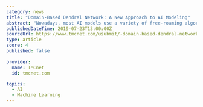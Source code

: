 ```yaml
---
category: news
title: "Domain-Based Dendral Network: A New Approach to AI Modeling"
abstract: "Nowadays, most AI models use a variety of free-roaming algorithms to train and normalize an artificial neural network, an approach known as back-propagation. The most significant controversy over back-propagation is that the brain does not use such algorithms."
publishedDateTime: 2019-07-23T13:00:00Z
sourceUrl: https://www.tmcnet.com/usubmit/-domain-based-dendral-network-new-approach-ai-modeling-/2019/07/23/8990732.htm
type: article
score: 4
published: false

provider:
  name: TMCnet
  id: tmcnet.com

topics:
  - AI
  - Machine Learning
---
```

